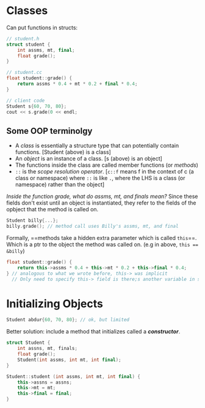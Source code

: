 # Classes 

Can put functions in structs: 

``` c++
// student.h 
struct student {
	int assms, mt, final; 
	float grade(); 
}

// student.cc
float student::grade() {
	return assms * 0.4 + mt * 0.2 + final * 0.4; 
}

// client code 
Student s{60, 70, 80}; 
cout << s.grade(0 << endl; 
```

## Some OOP terminolgy

- A *class* is essentially a structure type that can potentially contain functions. [Student (above) is a class]
- An *object* is an instance of a class. [s (above) is an object]
- The functions inside the class are called member functions (or *methods*) 
- `::` is the *scope resolution operator*. [`c::f` means f in the context of c (a class or namespace) where `::` is like `.`, where the LHS is a class (or namespace) rather than the object]

*Inside the function grade, what do assms, mt, and finals mean?* Since these fields don't exist until an object is instantiated, they refer to the fields of the opbject that the method is called on. 

```c++
Student billy{...}; 
billy.grade(); // method call uses Billy's assms, mt, and final 
```

Formally, ==methods take a hidden extra parameter which is called `this`==. Which is a ptr to the object the method was called on. (e.g in above, `this == &billy`) 

``` c++
float student::grade() {
	return this->assms * 0.4 + this->mt * 0.2 + this->final * 0.4; 
} // analogous to what we wrote before, this-> was implicit
  // Only need to specify this-> field is there;s another variable in scope with that in a name, e,g a parameter
```

# Initializing Objects 

``` c++
Student abdur{60, 70, 80}; // ok, but limited 
```

Better solution: include a method that initializes called a ***constructor***. 

``` c++
struct Student {
	int assns, mt, finals; 
	float grade(); 
	Student(int assms, int mt, int final); 
}

Student::student (int assms, int mt, int final) {
	this->assns = assns; 
	this->mt = mt; 
	this->final = final; 
}
```


